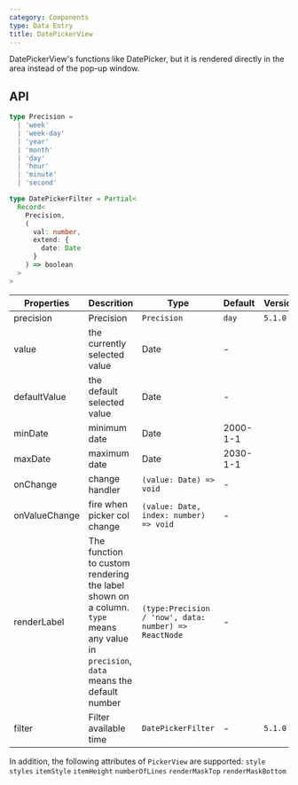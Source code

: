 ```yaml
---
category: Components
type: Data Entry
title: DatePickerView
---
```


DatePickerView's functions like DatePicker, but it is rendered directly in the area instead of the pop-up window.

## API

```ts
type Precision =
  | 'week'
  | 'week-day'
  | 'year'
  | 'month'
  | 'day'
  | 'hour'
  | 'minute'
  | 'second'

type DatePickerFilter = Partial<
  Record<
    Precision,
    (
      val: number,
      extend: {
        date: Date
      }
    ) => boolean
  >
>
```

Properties | Descrition | Type | Default | Version
-----------|------------|------|---------|---------
| precision  | Precision | `Precision` | `day` |`5.1.0`|
| value | the currently selected value | Date | - |
| defaultValue | the default selected value | Date | - ||
| minDate   | minimum date | Date  |  2000-1-1  |
| maxDate   | maximum date | Date  |  2030-1-1  |
| onChange  | change handler | `(value: Date) => void` |  -  ||
| onValueChange | fire when picker col change | `(value: Date, index: number) => void` | - ||
| renderLabel | The function to custom rendering the label shown on a column. `type` means any value in `precision`, `data` means the default number | `(type:Precision / 'now', data: number) => ReactNode` | - ||
| filter  | Filter available time	 | `DatePickerFilter` | - | `5.1.0` |


In addition, the following attributes of `PickerView` are supported: `style` `styles` `itemStyle` `itemHeight` `numberOfLines` `renderMaskTop` `renderMaskBottom`
